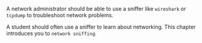 A network administrator should be able to use a sniffer like
`wireshark` or `tcpdump` to troubleshoot
network problems.

A student should often use a sniffer to learn about networking. This
chapter introduces you to `network sniffing`.

